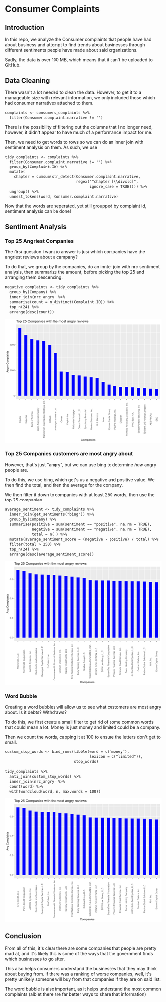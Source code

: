 # Consumer Complaints

## Introduction

In this repo, we analyze the Consumer complaints that people have had about business and attempt to find trends about businesses through different sentiments people have made about said organizations. 

Sadly, the data is over 100 MB, which means that it can't be uploaded to GitHub. 

## Data Cleaning

There wasn't a lot needed to clean the data. However, to get it to a manageable size with relevant information, we only included those which had consumer narratives attached to them.

```
complaints <- consumers_complaints %>%
  filter(Consumer.complaint.narrative != '')
```

There is the possibility of filtering out the columns that I no longer need, however, it didn't appear to have much of a performance impact for me. 

Then, we need to get words to rows so we can do an inner join with sentiment analysis on them. As such, we use 

```
tidy_complaints <- complaints %>%
  filter(Consumer.complaint.narrative != '') %>%
  group_by(Complaint.ID) %>%
  mutate(
    chapter = cumsum(str_detect(Consumer.complaint.narrative, 
                                regex("^chapter [\\divxlc]", 
                                      ignore_case = TRUE)))) %>%
  ungroup() %>%
  unnest_tokens(word, Consumer.complaint.narrative) 
```

Now that the words are seperated, yet still groupped by complaint id, sentiment analysis can be done!

## Sentiment Analysis

### Top 25 Angriest Companies

The first question I want to answer is just which companies have the angriest reviews about a campany?

To do that, we group by the companies, do an innter join with nrc sentiment analysis, then summarize the amount, before picking the top 25 and arranging them descending. 

```
negative_complaints <- tidy_complaints %>%
  group_by(Company) %>%
  inner_join(nrc_angry) %>%
  summarise(count = n_distinct(Complaint.ID)) %>%
  top_n(24) %>%
  arrange(desc(count))
```

<img src="images/TopAngristCompanies.png" height = 400, width = 800>

### Top 25 Companies customers are most angry about

However, that's just "angry", but we can use bing to determine *how* angry people are.

To do this, we use bing, which get's us a negative and positive value. We then find the total, and then the average for the company.

We then filter it down to companies with at least 250 words, then use the top 25 companies.  

```
average_sentiment <- tidy_complaints %>%
  inner_join(get_sentiments("bing")) %>%
  group_by(Company) %>%
  summarise(positive = sum(sentiment == "positive", na.rm = TRUE),
            negative = sum(sentiment == "negative", na.rm = TRUE),
            total = n()) %>%
  mutate(average_sentiment_score = (negative - positive) / total) %>%
  filter(total > 250) %>%
  top_n(24) %>%
  arrange(desc(average_sentiment_score))
```

<img src="images/HowAngryCompanies.png" height = 400, width = 800>

### Word Bubble

Creating a word bubbles will allow us to see what customers are most angry about. Is it debts? Withdraws?

To do this, we first create a small filter to get rid of some common words that could mean a lot. Money is just money and limited could be a company.

Then we count the words, capping it at 100 to ensure the letters don't get to small. 

```
custom_stop_words <- bind_rows(tibble(word = c("money"),  
                                      lexicon = c("limited")), 
                               stop_words)

tidy_complaints %>%
  anti_join(custom_stop_words) %>%
  inner_join(nrc_angry) %>%
  count(word) %>%
  with(wordcloud(word, n, max.words = 100))
```

<img src="images/HowAngryCompanies.png" height = 400, width = 800>

## Conclusion

From all of this, it's clear there are some companies that people are pretty mad at, and it's likely this is some of the ways that the government finds which businesses to go after. 

This also helps consumers understand the businesses that they may think about buying from. If there was a ranking of worse companies, well, it's pretty unlikely someone will buy from that companies if they are on said list. 

The word bubble is also important, as it helps understand the most common complaints (albiet there are far better ways to share that information)


